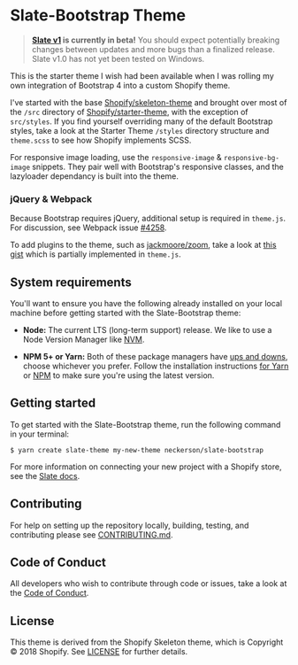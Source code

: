 # Slate-Bootstrap Theme

> **[Slate v1](https://github.com/Shopify/slate) is currently in beta!** You should expect potentially breaking changes between updates and more bugs than a finalized release. Slate v1.0 has not yet been tested on Windows.

This is the starter theme I wish had been available when I was rolling my own integration of Bootstrap 4 into a custom Shopify theme.

I've started with the base [Shopify/skeleton-theme](https://github.com/Shopify/starter-theme) and brought over most of the ```/src``` directory of [Shopify/starter-theme](https://github.com/Shopify/skeleton-theme), with the exception of ```src/styles```. If you find yourself overriding many of the default Bootstrap styles, take a look at the Starter Theme ```/styles``` directory structure and ```theme.scss``` to see how Shopify implements SCSS.

For responsive image loading, use the ```responsive-image``` & ```responsive-bg-image``` snippets. They pair well with Bootstrap's responsive classes, and the lazyloader dependancy is built into the theme.

### jQuery & Webpack
Because Bootstrap requires jQuery, additional setup is required in ```theme.js```. For discussion, see Webpack issue [#4258](https://github.com/webpack/webpack/issues/4258).

To add plugins to the theme, such as [jackmoore/zoom](https://github.com/jackmoore/zoom), take a look at [this gist](https://gist.github.com/neckerson/fd24e76e5c3f38d5aef83baadd09d28b) which is partially implemented in ```theme.js```.

## System requirements

You'll want to ensure you have the following already installed on your local machine before getting started with the Slate-Bootstrap theme:

* **Node:** The current LTS (long-term support) release. We like to use a Node Version Manager like [NVM](https://github.com/creationix/nvm).

* **NPM 5+ or Yarn:** Both of these package managers have [ups and downs](https://blog.risingstack.com/yarn-vs-npm-node-js-package-managers/), choose whichever you prefer. Follow the installation instructions [for Yarn](https://yarnpkg.com/en/docs/install) or [NPM](https://www.npmjs.com/get-npm) to make sure you're using the latest version.

## Getting started

To get started with the Slate-Bootstrap theme, run the following command in your terminal:

```
$ yarn create slate-theme my-new-theme neckerson/slate-bootstrap
```

For more information on connecting your new project with a Shopify store, see the [Slate docs](https://github.com/Shopify/slate/wiki/3.-Connect-to-your-store).

## Contributing

For help on setting up the repository locally, building, testing, and contributing
please see [CONTRIBUTING.md](https://github.com/neckerson/slate-bootstrap/blob/master/CONTRIBUTING.md).

## Code of Conduct

All developers who wish to contribute through code or issues, take a look at the
[Code of Conduct](https://github.com/neckerson/slate-bootstrap/blob/master/CODE_OF_CONDUCT.md).

## License

This theme is derived from the Shopify Skeleton theme, which is Copyright © 2018 Shopify. See [LICENSE](https://github.com/Shopify/skeleton-theme/blob/master/LICENSE) for further details.
